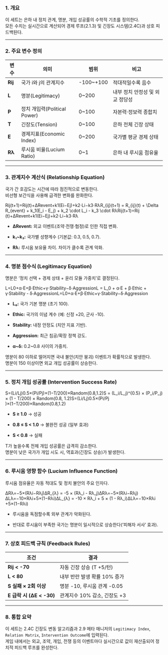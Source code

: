 
### 1. 개요

이 세트는 은하 내 정치 관계, 명분, 개입 성공률의 수학적 기초를 정의한다.  
모든 수치는 실시간으로 계산되어 경제 루프(2.1.3) 및 긴장도 시스템(2.4C)과 상호 피드백된다.

---

### 2. 주요 변수 정의

|변수|의미|범위|비고|
|---|---|---|---|
|**Rij**|국가 i와 j의 관계지수|-100~+100|적대적일수록 음수|
|**L**|명분(Legitimacy)|0~200|내부 정치 안정성 및 외교 정당성|
|**P**|정치 개입력(Political Power)|0~100|자본력·정보력 종합치|
|**T**|긴장도(Tension)|0~100|은하 전체 긴장 상태|
|**E**|경제지표(Economic Index)|0~200|국가별 평균 경제 상태|
|**Rλ**|루시움 비율(Lucium Ratio)|0~1|은하 내 루시움 점유율|

---

### 3. 관계지수 계산식 (Relationship Equation)

국가 간 호감도는 시간에 따라 점진적으로 변동한다.  
비선형 보간식을 사용해 급격한 변화를 완화한다.

Rij(t+1)=Rij(t)+ΔRevent+k1(Ei−Ej)+k2⋅Li−k3⋅RλR_{ij}(t+1) = R_{ij}(t) + \Delta R_{event} + k_1(E_i - E_j) + k_2 \cdot L_i - k_3 \cdot RλRij​(t+1)=Rij​(t)+ΔRevent​+k1​(Ei​−Ej​)+k2​⋅Li​−k3​⋅Rλ

- **ΔRevent:** 외교 이벤트(조약·전쟁·협정)로 인한 직접 변화.
    
- **k₁~k₃:** 국가별 성향계수 (기본값: 0.3, 0.5, 0.7).
    
- **Rλ:** 루시움 보유율 차이. 차이가 클수록 관계 악화.
    

---

### 4. 명분 점수식 (Legitimacy Equation)

명분은 ‘정치 선택 + 경제 상태 + 윤리 모듈 가중치’로 결정된다.

L=L0+α⋅E+β⋅Ethic+γ⋅Stability−δ⋅AggressionL = L_0 + α·E + β·Ethic + γ·Stability - δ·AggressionL=L0​+α⋅E+β⋅Ethic+γ⋅Stability−δ⋅Aggression

- **L₀:** 국가 기본 명분 (초기 100).
    
- **Ethic:** 국가의 이념 계수 (예: 신정 +20, 군사 -10).
    
- **Stability:** 내정 안정도 (치안 지표 기반).
    
- **Aggression:** 최근 침공/확장 정책 강도.
    
- **α~δ:** 0.2~0.8 사이의 가중치.
    

명분이 80 이하로 떨어지면 국내 불안(치안 붕괴) 이벤트가 확률적으로 발생한다.  
명분이 150 이상이면 외교 개입 성공률이 상승한다.

---

### 5. 정치 개입 성공률 (Intervention Success Rate)

S=(Li/Lj)0.5×(Pi/Pj)×(1−T/200)×Random(0.8,1.2)S = (L_i/L_j)^{0.5} × (P_i/P_j) × (1 - T/200) × Random(0.8, 1.2)S=(Li​/Lj​)0.5×(Pi​/Pj​)×(1−T/200)×Random(0.8,1.2)

- **S ≥ 1.0** → 성공
    
- **0.8 ≤ S < 1.0** → 불완전 성공 (일부 효과)
    
- **S < 0.8** → 실패
    

T가 높을수록 전체 개입 성공률은 급격히 감소한다.  
명분이 낮은 국가가 개입 시도 시, 역효과(긴장도 상승)가 발생한다.

---

### 6. 루시움 영향 함수 (Lucium Influence Function)

루시움 점유율은 자동 적대도 및 정치 불안의 주요 인자다.

ΔRλ=−5×(Rλi−Rλj)ΔR_{λ} = -5 × (Rλ_i - Rλ_j)ΔRλ​=−5×(Rλi​−Rλj​) ΔLλ=−10×Rλi+5×(1−Rλi)ΔL_{λ} = -10 × Rλ_i + 5 × (1 - Rλ_i)ΔLλ​=−10×Rλi​+5×(1−Rλi​)

- 루시움을 독점할수록 외부 관계가 악화된다.
    
- 반대로 루시움이 부족한 국가는 명분이 일시적으로 상승한다(‘피해자 서사’ 효과).
    

---

### 7. 상호 피드백 규칙 (Feedback Rules)

|조건|결과|
|---|---|
|**Rij < -70**|자동 긴장 상승 (T +5/턴)|
|**L < 80**|내부 반란 발생 확률 10% 증가|
|**S 실패 × 2회 이상**|명분 -10, 루시움 관계 -0.05|
|**E 급락 시 (ΔE < -30)**|관계지수 10% 감소, 긴장도 +3|

---

### 8. 통합 요약

이 세트는 2.4C 긴장도 변동 알고리즘과 2.9 메타 매니저의 `Legitimacy Index`, `Relation Matrix`, `Intervention Outcome`에 입력된다.  
게임 내에서는 외교, 조약, 개입, 전쟁 등의 이벤트마다 실시간으로 값이 재산출되어 정치적 피드백 루프를 완성한다.